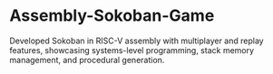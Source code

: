 # Assembly-Sokoban-Game
Developed Sokoban in RISC-V assembly with multiplayer and replay features, showcasing systems-level programming, stack memory management, and procedural generation.
